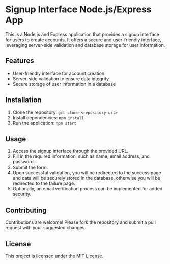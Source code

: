 # Signup Interface Node.js/Express App

This is a Node.js and Express application that provides a signup interface for users to create accounts. It offers a secure and user-friendly interface, leveraging server-side validation and database storage for user information.

## Features

- User-friendly interface for account creation
- Server-side validation to ensure data integrity
- Secure storage of user information in a database

## Installation

1. Clone the repository: `git clone <repository-url>`
2. Install dependencies: `npm install`
3. Run the application: `npm start`

## Usage

1. Access the signup interface through the provided URL.
2. Fill in the required information, such as name, email address, and password.
3. Submit the form.
4. Upon successful validation, you will be redirected to the success page and data will be securely stored in the database,
   otherwise you will be redirected to the failure page.
5. Optionally, an email verification process can be implemented for added security.

## Contributing

Contributions are welcome! Please fork the repository and submit a pull request with your suggested changes.

## License

This project is licensed under the [MIT License](https://opensource.org/licenses/MIT).
